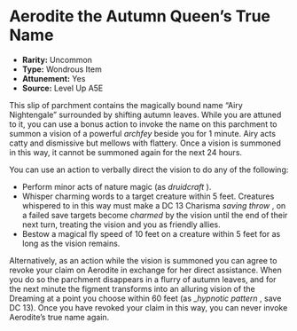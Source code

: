 
# Aerodite the Autumn Queen’s True Name

* **Rarity:** Uncommon
* **Type:** Wondrous Item
* **Attunement:** Yes
* **Source:** Level Up A5E


This slip of parchment contains the magically bound name “Airy Nightengale” surrounded by shifting autumn leaves. While you are attuned to it, you can use a bonus action to invoke the name on this parchment to summon a vision of a powerful _archfey_  beside you for 1 minute. Airy acts catty and dismissive but mellows with flattery. Once a vision is summoned in this way, it cannot be summoned again for the next 24 hours.

You can use an action to verbally direct the vision to do any of the following: 

* Perform minor acts of nature magic (as _druidcraft_ ).
* Whisper charming words to a target creature within 5 feet. Creatures whispered to in this way must make a DC 13 Charisma _saving throw_ , on a failed save targets become _charmed_  by the vision until the end of their next turn, treating the vision and you as friendly allies.
* Bestow a magical fly speed of 10 feet on a creature within 5 feet for as long as the vision remains.

Alternatively, as an action while the vision is summoned you can agree to revoke your claim on Aerodite in exchange for her direct assistance. When you do so the parchment disappears in a flurry of autumn leaves, and for the next minute the figment transforms into an alluring vision of the Dreaming at a point you choose within 60 feet (as __hypnotic pattern_ , save DC 13). Once you have revoked your claim in this way, you can never invoke Aerodite’s true name again.
